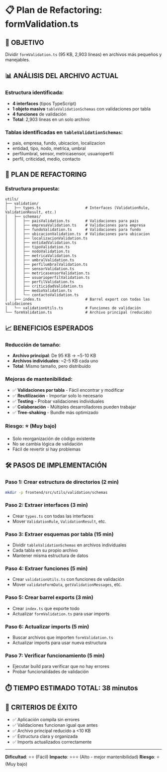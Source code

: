 # 📋 Plan de Refactoring: formValidation.ts

## 🎯 **OBJETIVO**
Dividir `formValidation.ts` (95 KB, 2,903 líneas) en archivos más pequeños y manejables.

## 📊 **ANÁLISIS DEL ARCHIVO ACTUAL**

### **Estructura identificada:**
- **4 interfaces** (tipos TypeScript)
- **1 objeto masivo** `tableValidationSchemas` con validaciones por tabla
- **4 funciones** de validación
- **Total**: 2,903 líneas en un solo archivo

### **Tablas identificadas en `tableValidationSchemas`:**
- pais, empresa, fundo, ubicacion, localizacion
- entidad, tipo, nodo, metrica, umbral
- perfilumbral, sensor, metricasensor, usuarioperfil
- perfil, criticidad, medio, contacto

## 🚀 **PLAN DE REFACTORING**

### **Estructura propuesta:**
```
utils/
├── validation/
│   ├── types.ts                    # Interfaces (ValidationRule, ValidationResult, etc.)
│   ├── schemas/
│   │   ├── paisValidation.ts       # Validaciones para pais
│   │   ├── empresaValidation.ts    # Validaciones para empresa
│   │   ├── fundoValidation.ts      # Validaciones para fundo
│   │   ├── ubicacionValidation.ts  # Validaciones para ubicacion
│   │   ├── localizacionValidation.ts
│   │   ├── entidadValidation.ts
│   │   ├── tipoValidation.ts
│   │   ├── nodoValidation.ts
│   │   ├── metricaValidation.ts
│   │   ├── umbralValidation.ts
│   │   ├── perfilumbralValidation.ts
│   │   ├── sensorValidation.ts
│   │   ├── metricasensorValidation.ts
│   │   ├── usuarioperfilValidation.ts
│   │   ├── perfilValidation.ts
│   │   ├── criticidadValidation.ts
│   │   ├── medioValidation.ts
│   │   └── contactoValidation.ts
│   ├── index.ts                    # Barrel export con todas las validaciones
│   └── validationUtils.ts          # Funciones de validación
└── formValidation.ts               # Archivo principal (reducido)
```

## 📈 **BENEFICIOS ESPERADOS**

### **Reducción de tamaño:**
- **Archivo principal**: De 95 KB → ~5-10 KB
- **Archivos individuales**: ~2-5 KB cada uno
- **Total**: Mismo tamaño, pero distribuido

### **Mejoras de mantenibilidad:**
- ✅ **Validaciones por tabla** - Fácil encontrar y modificar
- ✅ **Reutilización** - Importar solo lo necesario
- ✅ **Testing** - Probar validaciones individuales
- ✅ **Colaboración** - Múltiples desarrolladores pueden trabajar
- ✅ **Tree-shaking** - Bundle más optimizado

### **Riesgo**: ⭐ (Muy bajo)
- Solo reorganización de código existente
- No se cambia lógica de validación
- Fácil de revertir si hay problemas

## 🛠️ **PASOS DE IMPLEMENTACIÓN**

### **Paso 1: Crear estructura de directorios** (2 min)
```bash
mkdir -p frontend/src/utils/validation/schemas
```

### **Paso 2: Extraer interfaces** (3 min)
- Crear `types.ts` con todas las interfaces
- Mover `ValidationRule`, `ValidationResult`, etc.

### **Paso 3: Extraer esquemas por tabla** (15 min)
- Dividir `tableValidationSchemas` en archivos individuales
- Cada tabla en su propio archivo
- Mantener misma estructura de datos

### **Paso 4: Extraer funciones** (5 min)
- Crear `validationUtils.ts` con funciones de validación
- Mover `validateFormData`, `getValidationMessages`, etc.

### **Paso 5: Crear barrel exports** (3 min)
- Crear `index.ts` que exporte todo
- Actualizar `formValidation.ts` para usar imports

### **Paso 6: Actualizar imports** (5 min)
- Buscar archivos que importen `formValidation.ts`
- Actualizar imports para usar nueva estructura

### **Paso 7: Verificar funcionamiento** (5 min)
- Ejecutar build para verificar que no hay errores
- Probar funcionalidades de validación

## ⏱️ **TIEMPO ESTIMADO TOTAL: 38 minutos**

## 🎯 **CRITERIOS DE ÉXITO**
- ✅ Aplicación compila sin errores
- ✅ Validaciones funcionan igual que antes
- ✅ Archivo principal reducido a <10 KB
- ✅ Estructura clara y organizada
- ✅ Imports actualizados correctamente

---

**Dificultad**: ⭐⭐ (Fácil)
**Impacto**: ⭐⭐⭐ (Alto - mejor mantenibilidad)
**Riesgo**: ⭐ (Muy bajo)
